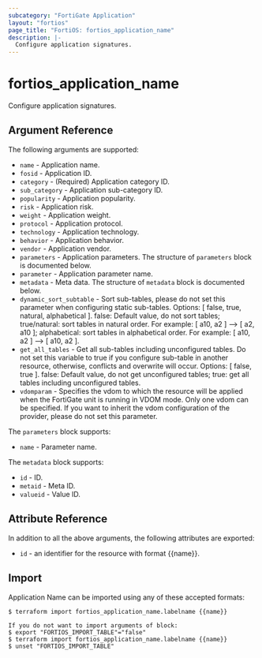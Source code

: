 ```yaml
---
subcategory: "FortiGate Application"
layout: "fortios"
page_title: "FortiOS: fortios_application_name"
description: |-
  Configure application signatures.
---
```


# fortios_application_name
Configure application signatures.

## Argument Reference

The following arguments are supported:

* `name` - Application name.
* `fosid` - Application ID.
* `category` - (Required) Application category ID.
* `sub_category` - Application sub-category ID.
* `popularity` - Application popularity.
* `risk` - Application risk.
* `weight` - Application weight.
* `protocol` - Application protocol.
* `technology` - Application technology.
* `behavior` - Application behavior.
* `vendor` - Application vendor.
* `parameters` - Application parameters. The structure of `parameters` block is documented below.
* `parameter` - Application parameter name.
* `metadata` - Meta data. The structure of `metadata` block is documented below.
* `dynamic_sort_subtable` - Sort sub-tables, please do not set this parameter when configuring static sub-tables. Options: [ false, true, natural, alphabetical ]. false: Default value, do not sort tables; true/natural: sort tables in natural order. For example: [ a10, a2 ] --> [ a2, a10 ]; alphabetical: sort tables in alphabetical order. For example: [ a10, a2 ] --> [ a10, a2 ].
* `get_all_tables` - Get all sub-tables including unconfigured tables. Do not set this variable to true if you configure sub-table in another resource, otherwise, conflicts and overwrite will occur. Options: [ false, true ]. false: Default value, do not get unconfigured tables; true: get all tables including unconfigured tables. 
* `vdomparam` - Specifies the vdom to which the resource will be applied when the FortiGate unit is running in VDOM mode. Only one vdom can be specified. If you want to inherit the vdom configuration of the provider, please do not set this parameter.

The `parameters` block supports:

* `name` - Parameter name.

The `metadata` block supports:

* `id` - ID.
* `metaid` - Meta ID.
* `valueid` - Value ID.


## Attribute Reference

In addition to all the above arguments, the following attributes are exported:
* `id` - an identifier for the resource with format {{name}}.

## Import

Application Name can be imported using any of these accepted formats:
```
$ terraform import fortios_application_name.labelname {{name}}

If you do not want to import arguments of block:
$ export "FORTIOS_IMPORT_TABLE"="false"
$ terraform import fortios_application_name.labelname {{name}}
$ unset "FORTIOS_IMPORT_TABLE"
```
